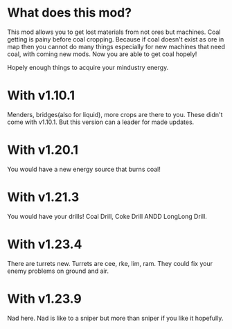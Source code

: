 # What does this mod?
This mod allows you to get lost materials from not ores but machines.
Coal getting is painy before coal cropping.
Because if coal doesn't exist as ore in map then you cannot do many things especially for new machines that need coal, with coming new mods.
Now you are able to get coal hopely!

Hopely enough things to acquire your mindustry energy.
# With v1.10.1
Menders, bridges(also for liquid), more crops are there to you.
These didn't come with v1.10.1. But this version can a leader for made updates.

# With v1.20.1
You would have a new energy source that burns coal!

# With v1.21.3
You would have your drills! Coal Drill, Coke Drill ANDD LongLong Drill.

# With v1.23.4
There are turrets new. Turrets are cee, rke, lim, ram. They could fix your enemy problems on ground and air.

# With v1.23.9
Nad here. Nad is like to a sniper but more than sniper if you like it hopefully.
